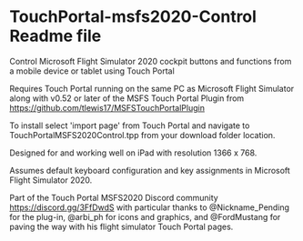 # TouchPortal-msfs2020-Control Readme file
Control Microsoft Flight Simulator 2020 cockpit buttons and functions from a mobile device or tablet using Touch Portal

Requires Touch Portal running on the same PC as Microsoft Flight Simulator along with v0.52 or later of the MSFS Touch Portal Plugin from
https://github.com/tlewis17/MSFSTouchPortalPlugin

To install select 'import page' from Touch Portal and navigate to TouchPortalMSFS2020Control.tpp from your download folder location.

Designed for and working well on iPad with resolution 1366 x 768.

Assumes default keyboard configuration and key assignments in  Microsoft Flight Simulator 2020.

Part of the Touch Portal MSFS2020 Discord community https://discord.gg/3FfDwdS with particular thanks to @Nickname_Pending for the plug-in, @arbi_ph for icons and graphics, and @FordMustang for paving the way with his flight simulator Touch Portal pages.
